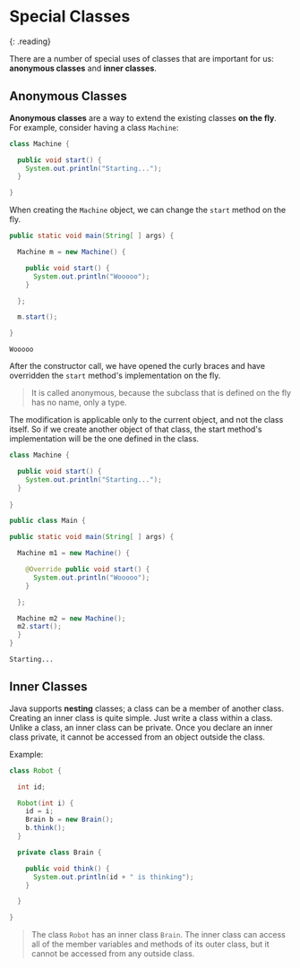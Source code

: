 # Special Classes
{: .reading}

There are a number of special uses of classes that are important for us: **anonymous classes** and **inner classes**.

## Anonymous Classes
**Anonymous classes** are a way to extend the existing classes **on the fly**.\
For example, consider having a class ``Machine``:
````java
class Machine {

  public void start() {
    System.out.println("Starting...");
  }

}
````
When creating the ``Machine`` object, we can change the ``start`` method on the fly.
````java
public static void main(String[ ] args) {

  Machine m = new Machine() {

    public void start() {
      System.out.println("Wooooo");
    }

  };

  m.start();

}
````
````plaintext
Wooooo
````
After the constructor call, we have opened the curly braces and have overridden the ``start`` method's implementation on the fly.

>It is called anonymous, because the subclass that is defined on the fly has no name, only a type.

The modification is applicable only to the current object, and not the class itself. So if we create another object of that class, the start method's implementation will be the one defined in the class.

````java
class Machine {

  public void start() {
    System.out.println("Starting...");
  }
  
}
````
````java
public class Main {

public static void main(String[ ] args) {

  Machine m1 = new Machine() {

    @Override public void start() {
      System.out.println("Wooooo");
    }

  };

  Machine m2 = new Machine();
  m2.start();
  }
}
````
````plaintext
Starting...
````

## Inner Classes

Java supports **nesting** classes; a class can be a member of another class.\
Creating an inner class is quite simple. Just write a class within a class. Unlike a class, an inner class can be private. Once you declare an inner class private, it cannot be accessed from an object outside the class.

Example:
````java
class Robot {

  int id;

  Robot(int i) {
    id = i;
    Brain b = new Brain();
    b.think();
  }

  private class Brain {

    public void think() {
      System.out.println(id + " is thinking");
    }

  }

}
````

>The class ``Robot`` has an inner class ``Brain``. The inner class can access all of the member variables and methods of its outer class, but it cannot be accessed from any outside class.

